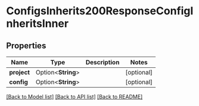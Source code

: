 # ConfigsInherits200ResponseConfigInheritsInner

## Properties

Name | Type | Description | Notes
------------ | ------------- | ------------- | -------------
**project** | Option<**String**> |  | [optional]
**config** | Option<**String**> |  | [optional]

[[Back to Model list]](../README.md#documentation-for-models) [[Back to API list]](../README.md#documentation-for-api-endpoints) [[Back to README]](../README.md)


